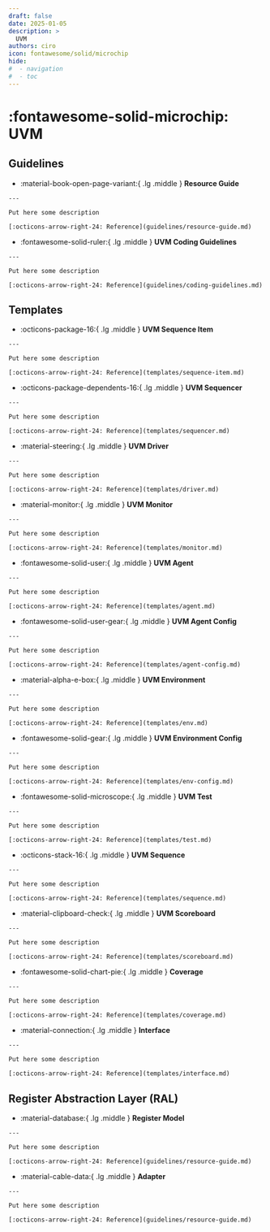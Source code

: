```yaml
---
draft: false
date: 2025-01-05
description: >
  UVM
authors: ciro
icon: fontawesome/solid/microchip
hide: 
#  - navigation
#  - toc
---
```


# :fontawesome-solid-microchip: UVM

## Guidelines

<div class="grid cards" markdown>

-    :material-book-open-page-variant:{ .lg .middle } __Resource Guide__

    ---

    Put here some description

    [:octicons-arrow-right-24: Reference](guidelines/resource-guide.md)

-    :fontawesome-solid-ruler:{ .lg .middle } __UVM Coding Guidelines__

    ---

    Put here some description

    [:octicons-arrow-right-24: Reference](guidelines/coding-guidelines.md)

</div>

## Templates

<div class="grid cards" markdown>

-    :octicons-package-16:{ .lg .middle } __UVM Sequence Item__

    ---

    Put here some description

    [:octicons-arrow-right-24: Reference](templates/sequence-item.md)

-    :octicons-package-dependents-16:{ .lg .middle } __UVM Sequencer__

    ---

    Put here some description

    [:octicons-arrow-right-24: Reference](templates/sequencer.md)



	
-    :material-steering:{ .lg .middle } __UVM Driver__

    ---

    Put here some description

    [:octicons-arrow-right-24: Reference](templates/driver.md)

-    :material-monitor:{ .lg .middle } __UVM Monitor__

    ---

    Put here some description

    [:octicons-arrow-right-24: Reference](templates/monitor.md)




-    :fontawesome-solid-user:{ .lg .middle } __UVM Agent__

    ---

    Put here some description

    [:octicons-arrow-right-24: Reference](templates/agent.md)

-    :fontawesome-solid-user-gear:{ .lg .middle } __UVM Agent Config__

    ---

    Put here some description

    [:octicons-arrow-right-24: Reference](templates/agent-config.md)	




-    :material-alpha-e-box:{ .lg .middle } __UVM Environment__

    ---

    Put here some description

    [:octicons-arrow-right-24: Reference](templates/env.md)

-    :fontawesome-solid-gear:{ .lg .middle } __UVM Environment Config__

    ---

    Put here some description

    [:octicons-arrow-right-24: Reference](templates/env-config.md)
	



-    :fontawesome-solid-microscope:{ .lg .middle } __UVM Test__

    ---

    Put here some description

    [:octicons-arrow-right-24: Reference](templates/test.md)

-    :octicons-stack-16:{ .lg .middle } __UVM Sequence__

    ---

    Put here some description

    [:octicons-arrow-right-24: Reference](templates/sequence.md)
	



-    :material-clipboard-check:{ .lg .middle } __UVM Scoreboard__

    ---

    Put here some description

    [:octicons-arrow-right-24: Reference](templates/scoreboard.md)

-    :fontawesome-solid-chart-pie:{ .lg .middle } __Coverage__

    ---

    Put here some description

    [:octicons-arrow-right-24: Reference](templates/coverage.md)

-    :material-connection:{ .lg .middle } __Interface__

    ---

    Put here some description

    [:octicons-arrow-right-24: Reference](templates/interface.md)

</div>


## Register Abstraction Layer (RAL)


<div class="grid cards" markdown>

-    :material-database:{ .lg .middle } __Register Model__

    ---

    Put here some description

    [:octicons-arrow-right-24: Reference](guidelines/resource-guide.md)

-    :material-cable-data:{ .lg .middle } __Adapter__

    ---

    Put here some description

    [:octicons-arrow-right-24: Reference](guidelines/resource-guide.md)

</div>